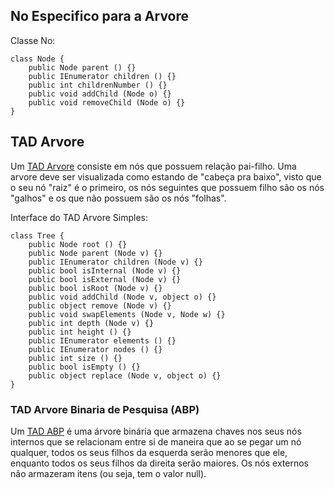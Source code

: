 ## No Especifico para a Arvore
Classe No:
```
class Node {
    public Node parent () {}
    public IEnumerator children () {}
    public int childrenNumber () {}
    public void addChild (Node o) {}
    public void removeChild (Node o) {}
}
```

## TAD Arvore
Um [TAD Arvore](/Arvores/ArvoreSimples.cs) consiste em nós que possuem relação pai-filho. Uma arvore deve ser visualizada como estando de "cabeça pra baixo", visto que o seu nó "raiz" é o primeiro, os nós seguintes que possuem filho são os nós "galhos" e os que não possuem são os nós "folhas".


Interface do TAD Arvore Simples:
```
class Tree {
    public Node root () {}
    public Node parent (Node v) {}
    public IEnumerator children (Node v) {}
    public bool isInternal (Node v) {}
    public bool isExternal (Node v) {}
    public bool isRoot (Node v) {}
    public void addChild (Node v, object o) {}
    public object remove (Node v) {}
    public void swapElements (Node v, Node w) {}
    public int depth (Node v) {}
    public int height () {}
    public IEnumerator elements () {}
    public IEnumerator nodes () {}
    public int size () {}
    public bool isEmpty () {}
    public object replace (Node v, object o) {}
}
```

### TAD Arvore Binaria de Pesquisa (ABP)

Um [TAD ABP](/Arvores/ArvoreBinariaPesquisa.cs) é uma árvore binária que armazena chaves nos seus nós internos que se relacionam entre si de maneira que ao se pegar um nó qualquer, todos os seus filhos da esquerda serão menores que ele, enquanto todos os seus filhos da direita serão maiores. Os nós externos não armazeram itens (ou seja, tem o valor null).

```

```